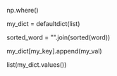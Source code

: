 np.where()

my_dict = defaultdict(list)

sorted_word = "".join(sorted(word))

my_dict[my_key].append(my_val)

list(my_dict.values())
